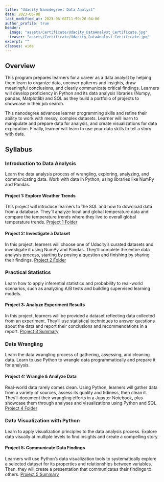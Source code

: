 ```yaml
---
title: "Udacity Nanodegree: Data Analyst"
date: 2023-06-08
last_modified_at: 2023-06-08T11:59:26-04:00
author_profile: true
header:
  image: "assets/Certificate/Udacity_DataAnalyst_Certificate.jpg"
  teaser: "assets/Certificate/Udacity_DataAnalyst_Certificate.jpg"
excerpt: ""
classes: wide
---
```

## Overview
This program prepares learners for a career as a data analyst by helping them learn to organize data, uncover patterns and insights, draw meaningful conclusions, and clearly communicate critical findings. Learners will develop proficiency in Python and its data analysis libraries (Numpy, pandas, Matplotlib) and SQL as they build a portfolio of projects to showcase in their job search.

This nanodegree advances learner programming skills and refine their ability to work with messy, complex datasets. Learner will learn to manipulate and prepare data for analysis, and create visualizations for data exploration. Finally, learner will learn to use your data skills to tell a story with data.

## Syllabus
### Introduction to Data Analysis
Learn the data analysis process of wrangling, exploring, analyzing, and communicating data. Work with data in Python, using libraries like NumPy and Pandas.
#### Project 1: Explore Weather Trends
This project will introduce learners to the SQL and how to download data from a database. They’ll analyze local and global temperature data and compare the temperature trends where they live to overall global temperature trends.
[Project 1 Folder]("assets/UdacityxFPT_NguyenMinhAnh_Project1")
#### Project 2: Investigate a Dataset
In this project, learners will choose one of Udacity’s curated datasets and investigate it using NumPy and Pandas. They’ll complete the entire data analysis process, starting by posing a question and finishing by sharing their findings.
[Project 2 Folder]("assets/UdacityxFPT_NguyenMinhAnh_Project2")

### Practical Statistics
Learn how to apply inferential statistics and probability to real-world scenarios, such as analyzing A/B tests and building supervised learning models.
#### Project 3: Analyze Experiment Results
In this project, learners will be provided a dataset reflecting data collected from an experiment. They’ll use statistical techniques to answer questions about the data and report their conclusions and recommendations in a report.
[Project 3 Summary]("https://muwnawn.github.io/home/AB-Test-Results-Statistics-Analysis-by-Python/")

### Data Wrangling
Learn the data wrangling process of gathering, assessing, and cleaning data. Learn to use Python to wrangle data programmatically and prepare it for analysis.
#### Project 4: Wrangle & Analyze Data
Real-world data rarely comes clean. Using Python, learners will gather data from a variety of sources, assess its quality and tidiness, then clean it. They’ll document their wrangling efforts in a Jupyter Notebook, plus showcase them through analyses and visualizations using Python and SQL.
[Project 4 Folder]("assets/UdacityxFPT_NguyenMinhAnh_Project4")

### Data Visualization with Python
Learn to apply visualization principles to the data analysis process. Explore data visually at multiple levels to find insights and create a compelling story.
#### Project 5: Communicate Data Findings
Learners will use Python’s data visualization tools to systematically explore a selected dataset for its properties and relationships between variables. Then, they will create a presentation that communicates their findings to others.
[Project 5 Summary]("https://muwnawn.github.io/home/Flights-Analysis-by-Python/")

